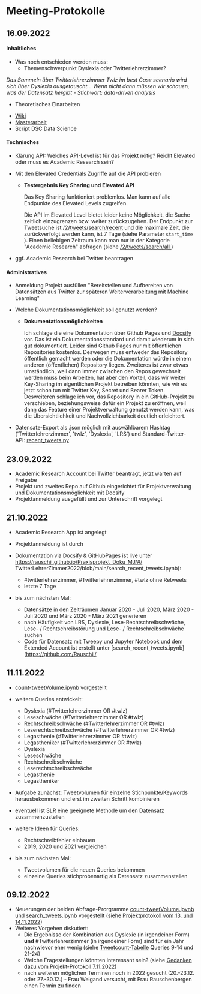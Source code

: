 # Meeting-Protokolle
##  16.09.2022
#### Inhaltliches
* Was noch entschieden werden muss:
    * Themenschwerpunkt Dyslexia oder Twitterlehrerzimmer?

_Das Sammeln über Twitterlehrerzimmer Twlz im best Case scenario wird sich über Dyslexia ausgetauscht... Wenn nicht dann müssen wir schauen, was der Datensatz hergibt - Stichwort: data-driven analysis_

* Theoretisches Einarbeiten
- [Wiki](https://github.com/Rauschii/TwitterLehrerZimmer2022/blob/main/Literatur/Wiki%20MLCluster.html)
- [Masterarbeit](https://github.com/Rauschii/TwitterLehrerZimmer2022/blob/main/Literatur/Dyslexia%20and%20Twitter.pdf)
- Script DSC Data Science

####  Technisches
* Klärung API: Welches API-Level ist für das Projekt nötig? Reicht Elevated oder muss es Academic Research sein?
* Mit den Elevated Credentials Zugriffe auf die API probieren
    * **Testergebnis Key Sharing und Elevated API**

        Das Key Sharing funktioniert problemlos. Man kann auf alle Endpunkte des Elevated Levels zugreifen.

        Die API im Elevated Level bietet leider keine Möglichkeit, die Suche zeitlich einzugrenzen bzw. weiter zurückzugehen. Der Endpunkt zur Tweetsuche ist [/2/tweets/search/recent](https://developer.twitter.com/en/docs/twitter-api/tweets/search/api-reference/get-tweets-search-recent) und die maximale Zeit, die zurückverfolgt werden kann, ist 7 Tage (siehe Parameter `start_time` ). Einen beliebigen Zeitraum kann man nur in der Kategorie "Academic Research" abfragen (siehe [ /2/tweets/search/all ](https://developer.twitter.com/en/docs/twitter-api/tweets/search/api-reference/get-tweets-search-all))

* ggf. Academic Research bei Twitter beantragen

#### Administratives
* Anmeldung Projekt ausfüllen "Bereitstellen und Aufbereiten von Datensätzen aus Twitter zur späteren Weiterverarbeitung mit Machine Learning"
* Welche Dokumentationsmöglichkeit soll genutzt werden?
    * **Dokumentationsmöglichkeiten**

        Ich schlage die eine Dokumentation über Github Pages und [Docsify](https://github.com/docsifyjs/docsify) vor. Das ist ein Dokumentationsstandard und damit wiederum in sich gut dokumentiert. Leider sind Github Pages nur mit öffentlichen Repositories kostenlos. Deswegen muss entweder das Repository öffentlich gemacht werden oder die Dokumentation würde in einem anderen (öffentlichen) Repository liegen. Zweiteres ist zwar etwas umständlich, weil dann immer zwischen den Repos gewechselt werden muss beim Arbeiten, hat aber den Vorteil, dass wir weiter Key-Sharing im eigentlichen Projekt betreiben könnten, wie wir es jetzt schon tun mit Twitter Key, Secret und Bearer Token.
        Desweiteren schlage ich vor, das Repository in ein GitHub-Projekt zu verschieben, beziehungsweise dafür ein Projekt zu eröffnen, weil dann das Feature einer Projektverwaltung genutzt werden kann, was die Übersichtlichkeit und Nachvollziehbarkeit deutlich erleichtert.


* Datensatz-Export als .json möglich mit auswählbarem Hashtag ('Twitterlehrerzimmer', 'twlz', 'Dyslexia', 'LRS') und Standard-Twitter-API: [recent_tweets.py](https://github.com/Rauschii/TwitterLehrerZimmer2022/blob/main/recent_tweets.py)
## 23.09.2022

* Academic Research Account bei Twitter beantragt, jetzt warten auf Freigabe
* Projekt und zweites Repo auf Github eingerichtet für Projektverwaltung und Dokumentationsmöglichkeit mit Docsify
* Projektanmeldung ausgefüllt und zur Unterschrift vorgelegt

## 21.10.2022

* Academic Research App ist angelegt
* Projektanmeldung ist durch
* Dokumentation via Docsify & GitHubPages ist live unter https://rauschii.github.io/Praxisprojekt_Doku_MJ/#/
TwitterLehrerZimmer2022/blob/main/search_recent_tweets.ipynb):
	* #twitterlehrerzimmer, #Twitterlehrerzimmer, #twlz ohne Retweets
	* letzte 7 Tage

* bis zum nächsten Mal:
    * Datensätze in den Zeiträumen Januar 2020 - Juli 2020, März 2020 - Juli 2020 und März 2020 - März 2021 generieren
	* nach Häufigkeit von LRS, Dyslexie, Lese-Rechtschreibschwäche, Lese- / Rechtschreibstörung und Lese- / Rechtschreibschwäche suchen
	* Code für Datensatz mit Tweepy und Jupyter Notebook und dem Extended Account ist erstellt unter [search_recent_tweets.ipynb](https://github.com/Rauschii/

## 11.11.2022
* [count-tweetVolume.ipynb](https://github.com/Rauschii/TwitterLehrerZimmer2022/blob/main/count-tweetVolume.ipynb) vorgestellt
* weitere Queries entwickelt:
	* Dyslexia (#Twitterlehrerzimmer OR #twlz)
	* Leseschwäche (#Twitterlehrerzimmer OR #twlz)
	* Rechtschreibschwäche (#Twitterlehrerzimmer OR #twlz)
	* Leserechtschreibschwäche (#Twitterlehrerzimmer OR #twlz)
	* Legasthenie (#Twitterlehrerzimmer OR #twlz)
	* Legastheniker (#Twitterlehrerzimmer OR #twlz)
	* Dyslexia
	* Leseschwäche
	* Rechtschreibschwäche
	* Leserechtschreibschwäche
	* Legasthenie
	* Legastheniker
* Aufgabe zunächst: Tweetvolumen für einzelne Stichpunkte/Keywords herausbekommen und erst im zweiten Schritt kombinieren
* eventuell ist SLR eine geeignete Methode um den Datensatz zusammenzustellen
* weitere Ideen für Queries:
	* Rechtschreibfehler einbauen
	* 2019, 2020 und 2021 vergleichen

* bis zum nächsten Mal:
	* Tweetvolumen für die neuen Queries bekommen
	* einzelne Queries stichprobenartig als Datensatz zusammenstellen

## 09.12.2022
* Neuerungen der beiden Abfrage-Prorgramme [count-tweetVolume.ipynb](https://github.com/Rauschii/TwitterLehrerZimmer2022/blob/main/count-tweetVolume.ipynb) und [search_tweets.ipynb](https://github.com/Rauschii/TwitterLehrerZimmer2022/blob/main/search_tweets.ipynb) vorgestellt (siehe [Projektprotokoll vom 13. und 14.11.2022](./README.md?id=_13-amp-14112022))
* Weiteres Vorgehen diskutiert:
	* Die Ergebnisse der Kombination aus Dyslexie (in irgendeiner Form) **und** #Twitterlehrerzimmer (in irgendeiner Form) sind für ein Jahr nachwievor eher wenig (siehe [Tweetcount-Tabelle](./data/tweetcount-01.03.2020-28.02.2021.md) Queries 9-14 und 21-24)
	* Welche Fragestellungen könnten interessant sein? (siehe [Gedanken dazu vom Projekt-Protokoll 7.11.2022](./README.md?id=gedanken-dazu-1))
	* nach weiteren möglichen Terminen noch in 2022 gesucht (20.-23.12. oder 27.-30.12.) - Frau Weigand versucht, mit Frau Rauschenbergen einen Termin zu finden




